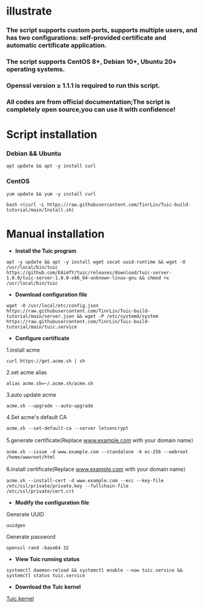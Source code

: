 # **illustrate**
### The script supports custom ports, supports multiple users, and has two configurations: self-provided certificate and automatic certificate application.
### The script supports CentOS 8+, Debian 10+, Ubuntu 20+ operating systems.
### Openssl version ≥ 1.1.1 is required to run this script.
### All codes are from official documentation;The script is completely open source,you can use it with confidence!
# **Script installation**
### Debian && Ubuntu
```
apt update && apt -y install curl
```
### CentOS
```
yum update && yum -y install curl
```
```
bash <(curl -L https://raw.githubusercontent.com/TinrLin/Tuic-build-tutorial/main/Install.sh)
```

# **Manual installation**
- **Install the Tuic program**
```
apt -y update && apt -y install wget socat uuid-runtime && wget -O /usr/local/bin/tuic https://github.com/EAimTY/tuic/releases/download/tuic-server-1.0.0/tuic-server-1.0.0-x86_64-unknown-linux-gnu && chmod +x /usr/local/bin/tuic
```
- **Download configuration file**
```
wget -O /usr/local/etc/config.json https://raw.githubusercontent.com/TinrLin/Tuic-build-tutorial/main/server.json && wget -P /etc/systemd/system https://raw.githubusercontent.com/TinrLin/Tuic-build-tutorial/main/tuic.service
```

- **Configure certificate**

 1.install acme

```
curl https://get.acme.sh | sh 
```
 2.set acme alias
```
alias acme.sh=~/.acme.sh/acme.sh
```
 3.auto update acme
```
acme.sh --upgrade --auto-upgrade
```
 4.Set acme's default CA
```
acme.sh --set-default-ca --server letsencrypt
```
 5.generate certificate(Replace www.example.com with your domain name）
```
acme.sh --issue -d www.example.com --standalone -k ec-256 --webroot /home/wwwroot/html
```
 6.install certificate(Replace www.example.com with your domain name）
```
acme.sh --install-cert -d www.example.com --ecc --key-file /etc/ssl/private/private.key --fullchain-file /etc/ssl/private/cert.crt
```

- **Modify the configuration file**

 Generate UUID
```
uuidgen
```
 Generate password
```
openssl rand -base64 32
```
- **View Tuic running status**

```
systemctl daemon-reload && systemctl enable --now tuic.service && systemctl status tuic.service
```
- **Download the Tuic kernel**

 [Tuic kernel](https://github.com/EAimTY/tuic/releases/download/tuic-client-1.0.0/tuic-client-1.0.0-x86_64-pc-windows-gnu.exe) 


